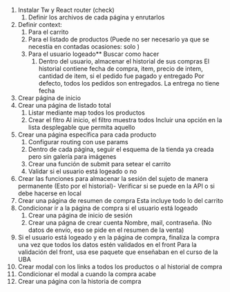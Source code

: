 1. Instalar Tw y React router (check)
    1. Definir los archivos de cada página y enrutarlos
2. Definir context:
    1. Para el carrito
    2. Para el listado de productos (Puede no ser necesario ya que se necestia en contadas ocasiones: solo )
    3. Para el usuario logeado** Buscar como hacer
        1. Dentro del usuario, almacenar el historial de sus compras
            El historial contiene fecha de compra, item, precio de intem, cantidad de item, si el pedido fue pagado y entregado
            Por defecto, todos los pedidos son entregados. La entrega no tiene fecha
3. Crear página de inicio
4. Crear una página de listado total
    1. Listar mediante map todos los productos
    2. Crear el fitro
        Al inicio, el filtro muestra todos
        Incluir una opción en la lista desplegable que permita aquello
5. Crear una página específica para cada producto
    1. Configurar routing con use params
    2. Dentro de cada página, seguir el esquema de la tienda ya creada
    pero sin galería para imágenes
    3. Crear una función de submit para setear el carrito
    4. Validar si el usuario está logeado o no
6. Crear las funciones para almacenar la sesión del sujeto de manera 
    permanente (Esto por el historial)- Verificar si se puede en la API
    o si debe hacerse en local
7. Crear una página de resumen de compra
    Esta incluye todo lo del carrito
8. Condicionar ir a la página de compra si el usuario está logeado
    1. Crear una página de inicio de sesión
    2. Crear una págna de crear cuenta
        Nombre, mail, contraseña. (No datos de envío, eso se pide en el resumen de la venta)
9. Si el usuario está logeado y en la página de compra, 
    finaliza la compra una vez que todos los datos estén validados en el front
    Para la validación del front, usa ese paquete que enseñaban en el curso de la UBA
10. Crear modal con los links a todos los productos o al historial de compra
11. Condicionar el modal a cuando la compra acabe
12. Crear una página con la historia de compra
